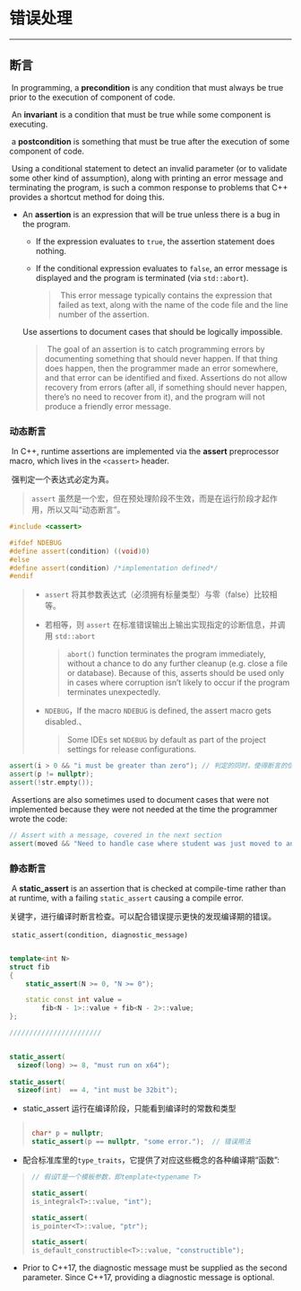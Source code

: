 # 错误处理

---



## 断言

​		In programming, a **precondition** is any condition that must always be true prior to the execution of component of code.

​		An **invariant** is a condition that must be true while some component is executing.

​		a **postcondition** is something that must be true after the execution of some component of code.

​		Using a conditional statement to detect an invalid parameter (or to validate some other kind of assumption), along with printing an error message and terminating the program, is such a common response to problems that C++ provides a shortcut method for doing this.

- An **assertion** is an expression that will be true unless there is a bug in the program. 

  - If the expression evaluates to `true`, the assertion statement does nothing. 

  - If the conditional expression evaluates to `false`, an error message is displayed and the program is terminated (via `std::abort`). 

    > ​		This error message typically contains the expression that failed as text, along with the name of the code file and the line number of the assertion. 

  Use assertions to document cases that should be logically impossible.

  > ​		The goal of an assertion is to catch programming errors by documenting something that should never happen. If that thing does happen, then the programmer made an error somewhere, and that error can be identified and fixed. Assertions do not allow recovery from errors (after all, if something should never happen, there’s no need to recover from it), and the program will not produce a friendly error message.

### 动态断言

​		In C++, runtime assertions are implemented via the **assert** preprocessor macro, which lives in the `<cassert>` header.

​		强判定一个表达式必定为真。

> `assert` 虽然是一个宏，但在预处理阶段不生效，而是在运行阶段才起作用，所以又叫“动态断言”。

```c++
#include <cassert>

#ifdef NDEBUG
#define assert(condition) ((void)0)
#else
#define assert(condition) /*implementation defined*/
#endif
```

> - `assert` 将其参数表达式（必须拥有标量类型）与零（false）比较相等。
>
> - 若相等，则 `assert` 在标准错误输出上输出实现指定的诊断信息，并调用 `std::abort`
>
>   > `abort()` function terminates the program immediately, without a chance to do any further cleanup (e.g. close a file or database). Because of this, asserts should be used only in cases where corruption isn’t likely to occur if the program terminates unexpectedly.
>
> - `NDEBUG`，If the macro `NDEBUG` is defined, the assert macro gets disabled.、
>
>   > Some IDEs set `NDEBUG` by default as part of the project settings for release configurations.

```c++
assert(i > 0 && "i must be greater than zero"); // 判定的同时，使得断言的信息更详尽
assert(p != nullptr);
assert(!str.empty());
```

​		Assertions are also sometimes used to document cases that were not implemented because they were not needed at the time the programmer wrote the code:

```c++
// Assert with a message, covered in the next section
assert(moved && "Need to handle case where student was just moved to another classroom");
```



### 静态断言

​		A **static_assert** is an assertion that is checked at compile-time rather than at runtime, with a failing `static_assert` causing a compile error. 

​		关键字，进行编译时断言检查。可以配合错误提示更快的发现编译期的错误。

​		`static_assert(condition, diagnostic_message)`

```c++

template<int N>
struct fib
{
    static_assert(N >= 0, "N >= 0");

    static const int value =
        fib<N - 1>::value + fib<N - 2>::value;
};

///////////////////////


static_assert(
  sizeof(long) >= 8, "must run on x64");
  
static_assert(
  sizeof(int)  == 4, "int must be 32bit");
```

- static_assert 运行在编译阶段，只能看到编译时的常数和类型

> 
>
> ```c++
> 
> char* p = nullptr;
> static_assert(p == nullptr, "some error.");  // 错误用法
> ```
>

- 配合标准库里的`type_traits`，它提供了对应这些概念的各种编译期“函数”:

> ```c++
>// 假设T是一个模板参数，即template<typename T>
> 
> static_assert(
> is_integral<T>::value, "int");
> 
> static_assert(
>is_pointer<T>::value, "ptr");
> 
>static_assert(
> is_default_constructible<T>::value, "constructible");
> ```
> 

- Prior to C++17, the diagnostic message must be supplied as the second parameter. Since C++17, providing a diagnostic message is optional.
